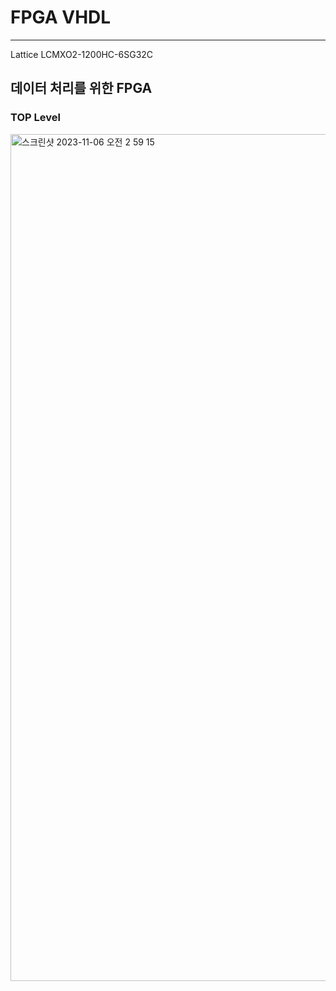 # FPGA VHDL
-------

Lattice LCMXO2-1200HC-6SG32C

## 데이터 처리를 위한 FPGA


### TOP Level
<img width="1355" alt="스크린샷 2023-11-06 오전 2 59 15" src="https://github.com/UWBV2Xsystem/2023ESWContest_free_1136/assets/109073690/fbad0089-43a0-4000-b3d7-5d208b5a4275">
